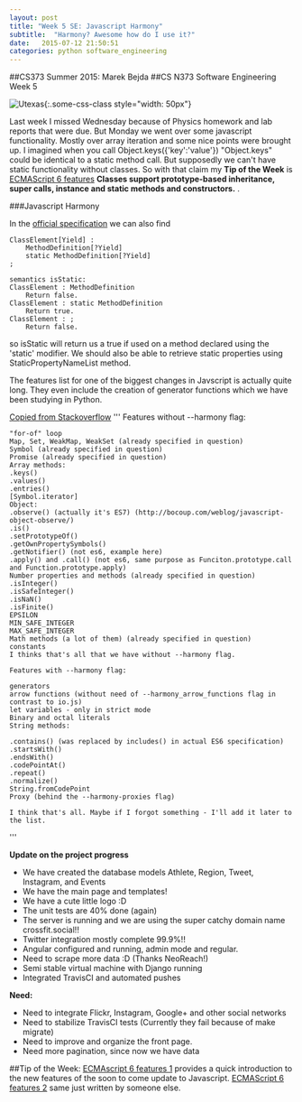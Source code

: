 ```yaml
---
layout: post
title: "Week 5 SE: Javascript Harmony"
subtitle:  "Harmony? Awesome how do I use it?"
date:   2015-07-12 21:50:51
categories: python software_engineering
---
```


##CS373 Summer 2015: Marek Bejda
##CS N373 Software Engineering Week 5

 ![Utexas](https://www.utexas.edu/sites/default/files/images/Trademarked_Silhouette2.jpg){:.some-css-class style="width: 50px"} 

Last week I missed Wednesday because of Physics homework and lab reports that were due. But Monday we went over some javascript functionality. Mostly over array iteration and some nice points were brought up. I imagined when you call Object.keys({'key':'value'}) "Object.keys" could be identical to a static method call. But supposedly we can't have static functionality without classes. So with that claim my __Tip of the Week__ is [ECMAScript 6 features][featuresOne] __Classes support prototype-based inheritance, super calls, instance and static methods and constructors.__ . 

###Javascript Harmony 

In the [official specification][specification] we can also find 

	ClassElement[Yield] :
		MethodDefinition[?Yield]
		static MethodDefinition[?Yield]
	;

	semantics isStatic:
	ClassElement : MethodDefinition
		Return false.
	ClassElement : static MethodDefinition
		Return true.
	ClassElement : ;
		Return false.

so isStatic will return us a true if used on a method declared using the 'static' modifier. 
We should also be able to retrieve static properties using StaticPropertyNameList method.

The features list for one of the biggest changes in Javscript is actually quite long. They even include the creation of generator functions which we have been studying in Python. 

[Copied from Stackoverflow][ecmafeatures]
'''
	Features without --harmony flag:

	"for-of" loop
	Map, Set, WeakMap, WeakSet (already specified in question)
	Symbol (already specified in question)
	Promise (already specified in question)
	Array methods:
	.keys()
	.values()
	.entries()
	[Symbol.iterator]
	Object:
	.observe() (actually it's ES7) (http://bocoup.com/weblog/javascript-object-observe/)
	.is()
	.setPrototypeOf()
	.getOwnPropertySymbols()
	.getNotifier() (not es6, example here)
	.apply() and .call() (not es6, same purpose as Funciton.prototype.call and Function.prototype.apply)
	Number properties and methods (already specified in question)
	.isInteger()
	.isSafeInteger()
	.isNaN()
	.isFinite()
	EPSILON
	MIN_SAFE_INTEGER
	MAX_SAFE_INTEGER
	Math methods (a lot of them) (already specified in question)
	constants
	I thinks that's all that we have without --harmony flag.

	Features with --harmony flag:

	generators
	arrow functions (without need of --harmony_arrow_functions flag in contrast to io.js)
	let variables - only in strict mode
	Binary and octal literals
	String methods:

	.contains() (was replaced by includes() in actual ES6 specification)
	.startsWith()
	.endsWith()
	.codePointAt()
	.repeat()
	.normalize()
	String.fromCodePoint
	Proxy (behind the --harmony-proxies flag)

	I think that's all. Maybe if I forgot something - I'll add it later to the list.

'''



__Update on the project progress__

+ We have created the database models Athlete, Region, Tweet, Instagram, and Events  
+ We have the main page and templates!   
+ We have a cute little logo :D  
+ The unit tests are 40% done   (again)
+ The server is running and we are using the super catchy domain name crossfit.social!!   
+ Twitter integration mostly complete 99.9%!!  
+ Angular configured and running, admin mode and regular. 
+ Need to scrape more data :D (Thanks NeoReach!)
+ Semi stable virtual machine with Django running
+ Integrated TravisCI and automated pushes

 __Need:__
+ Need to integrate Flickr, Instagram, Google+ and other social networks   
+ Need to stabilize TravisCI tests (Currently they fail because of make migrate)
+ Need to improve and organize the front page.
+ Need more pagination, since now we have data


##Tip of the Week:
[ECMAscript 6 features 1][featuresOne] provides a quick introduction to the new features of the soon to come update to Javascript. 
[ECMAScript 6 features 2][featuresTwo] same just written by someone else. 

[featuresTwo]:https://github.com/lukehoban/es6features#classes
[featuresOne]:https://github.com/lukehoban/es6features/blob/master/README.md
[specification]: http://www.ecma-international.org/ecma-262/6.0/
[ecmafeatures]: http://stackoverflow.com/questions/28388885/ecmascript-6-features-available-in-node-js-0-12
